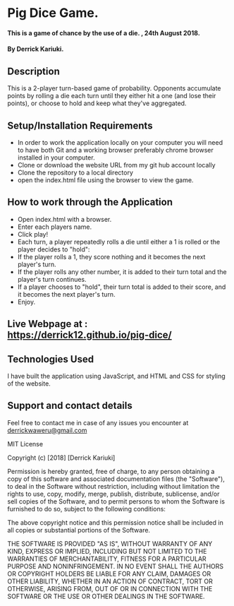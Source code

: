 # Pig Dice Game.
#### This is a game of chance by the use of a die. ,  24th August 2018.
#### By Derrick Kariuki.
## Description
This is a 2-player turn-based game of probability. Opponents accumulate points by rolling a die each turn until they either hit a one (and lose their points), or choose to hold and keep what they've aggregated.
## Setup/Installation Requirements
* In order to work the application locally on your computer you will need to have both Git and a working browser preferably chrome browser installed in your computer.
* Clone or download the website URL from my git hub account locally
* Clone the repository to a local directory
* open the index.html file using the browser to view the game.

## How to work through the Application
* Open index.html with a browser.
* Enter each players name.
* Click play!
* Each turn, a player repeatedly rolls a die until either a 1 is rolled or the player decides to "hold":
* If the player rolls a 1, they score nothing and it becomes the next player's turn.
* If the player rolls any other number, it is added to their turn total and the player's turn continues.
* If a player chooses to "hold", their turn total is added to their score, and it becomes the next player's turn.
* Enjoy.

## Live Webpage at : https://derrick12.github.io/pig-dice/

## Technologies Used
I have built the application using JavaScript, and HTML and CSS for styling of the website.

## Support and contact details
Feel free to contact me in case of any issues you encounter at derrickwaweru@gmail.com

MIT License

Copyright (c) [2018] [Derrick Kariuki]

Permission is hereby granted, free of charge, to any person obtaining a copy
of this software and associated documentation files (the "Software"), to deal
in the Software without restriction, including without limitation the rights
to use, copy, modify, merge, publish, distribute, sublicense, and/or sell
copies of the Software, and to permit persons to whom the Software is
furnished to do so, subject to the following conditions:

The above copyright notice and this permission notice shall be included in all
copies or substantial portions of the Software.

THE SOFTWARE IS PROVIDED "AS IS", WITHOUT WARRANTY OF ANY KIND, EXPRESS OR
IMPLIED, INCLUDING BUT NOT LIMITED TO THE WARRANTIES OF MERCHANTABILITY,
FITNESS FOR A PARTICULAR PURPOSE AND NONINFRINGEMENT. IN NO EVENT SHALL THE
AUTHORS OR COPYRIGHT HOLDERS BE LIABLE FOR ANY CLAIM, DAMAGES OR OTHER
LIABILITY, WHETHER IN AN ACTION OF CONTRACT, TORT OR OTHERWISE, ARISING FROM,
OUT OF OR IN CONNECTION WITH THE SOFTWARE OR THE USE OR OTHER DEALINGS IN THE
SOFTWARE.
